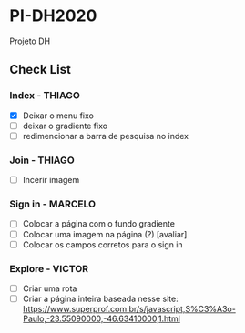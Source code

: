 # PI-DH2020
Projeto DH


## Check List

### Index - THIAGO
- [X] Deixar o menu fixo
- [ ] deixar o gradiente fixo
- [ ] redimencionar a barra de pesquisa no index

### Join - THIAGO
- [ ] Incerir imagem

### Sign in - MARCELO
- [ ] Colocar a página com o fundo gradiente
- [ ] Colocar uma imagem na página (?) [avaliar]
- [ ] Colocar os campos corretos para o sign in

### Explore - VICTOR
- [ ] Criar uma rota
- [ ] Criar a página inteira baseada nesse site: <https://www.superprof.com.br/s/javascript,S%C3%A3o-Paulo,-23.55090000,-46.63410000,1.html>
